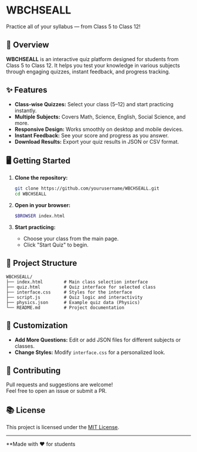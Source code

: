 # WBCHSEALL

Practice all of your syllabus — from Class 5 to Class 12!

## 🚀 Overview

**WBCHSEALL** is an interactive quiz platform designed for students from Class 5 to Class 12. It helps you test your knowledge in various subjects through engaging quizzes, instant feedback, and progress tracking.

## ✨ Features

- **Class-wise Quizzes:** Select your class (5–12) and start practicing instantly.
- **Multiple Subjects:** Covers Math, Science, English, Social Science, and more.
- **Responsive Design:** Works smoothly on desktop and mobile devices.
- **Instant Feedback:** See your score and progress as you answer.
- **Download Results:** Export your quiz results in JSON or CSV format.

## 🖥️ Getting Started

1. **Clone the repository:**

   ```sh
   git clone https://github.com/yourusername/WBCHSEALL.git
   cd WBCHSEALL
   ```

2. **Open in your browser:**

   ```sh
   $BROWSER index.html
   ```

3. **Start practicing:**
   - Choose your class from the main page.
   - Click "Start Quiz" to begin.

## 📁 Project Structure

```
WBCHSEALL/
├── index.html        # Main class selection interface
├── quiz.html         # Quiz interface for selected class
├── interface.css     # Styles for the interface
├── script.js         # Quiz logic and interactivity
├── physics.json      # Example quiz data (Physics)
└── README.md         # Project documentation
```

## 📝 Customization

- **Add More Questions:** Edit or add JSON files for different subjects or classes.
- **Change Styles:** Modify `interface.css` for a personalized look.

## 🤝 Contributing

Pull requests and suggestions are welcome!  
Feel free to open an issue or submit a PR.

## 📚 License

This project is licensed under the [MIT License](LICENSE).

---

\*\*Made with ❤️ for students
